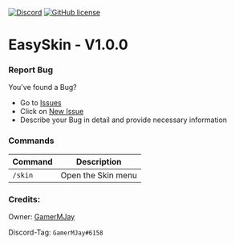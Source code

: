 [![Discord](https://img.shields.io/badge/chat-on%20discord-7289da.svg)](https://discord.gg/RuF5gxRNfQ)
[![GitHub license](https://img.shields.io/badge/license-Apache-blue.svg)](
https://github.com/GamerMJay/EasySkin/blob/main/LICENSE)
# EasySkin - V1.0.0  

### Report Bug
You've found a Bug?
- Go to [Issues](https://github.com/GamerMJay/EasySkin/issues)
- Click on [New Issue](https://github.com/GamerMJay/EasySkin/issues/new/choose)
- Describe your Bug in detail and provide necessary information

### Commands
|**Command**|**Description**|
|-----------|---------------|
|`/skin`|Open the Skin menu|


### Credits:
Owner: [GamerMJay](https://github.com/GamerMJay)

Discord-Tag: `GamerMJay#6158`
